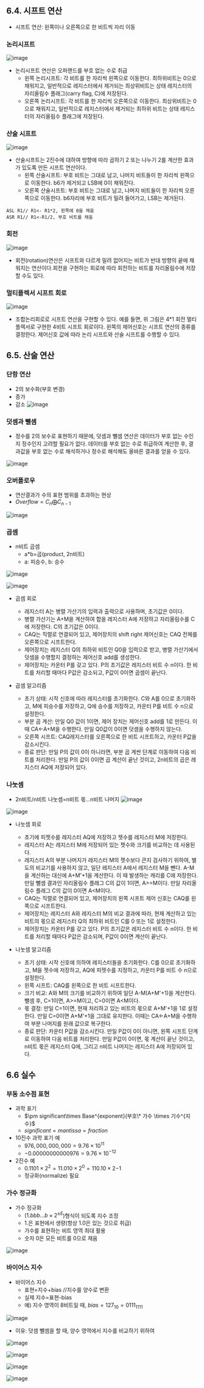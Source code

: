 ## 6.4. 시프트 연산
* 시프트 연산: 왼쪽이나 오른쪽으로 한 비트씩 자리 이동

### 논리시프트
![image](https://github.com/user-attachments/assets/46db2729-f3b4-4939-bfdd-d3cd67abdf68)

* 논리시프트 연산은 오퍼랜드를 부호 없는 수로 취급
  * 왼쪽 논리시프트: 각 비트를 한 자리씩 왼쪽으로 이동한다. 최하위비트는 0으로 채워지고, 일반적으로 레지스터에서 제거되는 최상위비트는 상태 레지스터의 자리올림수 플래그(carry flag, C)에 저장된다.
  * 오른쪽 논리시프트: 각 비트를 한 자리씩 오른쪽으로 이동한다. 최상위비트는 0으로 채워지고, 일반적으로 레지스터에서 제거되는 최하위 비트는 상태 레지스터의 자리올림수 플래그에 저장된다.
 
### 산술 시프트
![image](https://github.com/user-attachments/assets/0f82b01a-0ad1-4e10-ad28-d4db9a8e37eb)

* 산술시프트는 2진수에 대하여 방향에 따라 곱하기 2 또는 나누기 2를 계산한 효과가 있도록 만든 시프트 연산이다.
  * 왼쪽 산술시프트: 부호 비트는 그대로 남고, 나머지 비트들이 한 자리씩 왼쪽으로 이동한다. b6가 제거되고 LSB에 0이 채워진다.
  * 오른쪽 산술시프트: 부호 비트는 그대로 남고, 나머지 비트들이 한 자리씩 오른쪽으로 이동한다. b6자리에 부호 비트가 밀려 들어가고, LSB는 제거된다.
```
ASL R1// R1<- R1*2, 왼쪽에 0을 채움
ASR R1// R1<-R1/2, 부호 비트를 채움
```

### 회전
![image](https://github.com/user-attachments/assets/6519afff-c468-4c66-989b-ec73b7244868)

* 회전(rotation)연산은 시프트와 다르게 밀려 없어지는 비트가 반대 방향의 끝에 채워지는 연산이다.회전을 구현하는 회로에 따라 회전하는 비트를 자리올림수에 저장할 수도 있다.

### 멀티플렉서 시프트 회로
![image](https://github.com/user-attachments/assets/bfaf39cf-f875-4918-b4db-21a36bcf6ef0)

* 조합논리회로로 시프트 연산을 구현할 수 있다. 예를 들면, 위 그림은 4\*1 회전 멀티플렉서로 구현한 4비트 시프트 회로이다. 왼쪽의 제어신호는 시프트 연산의 종류를 결정한다. 제어신호 값에 따라 논리 시프트와 산술 시프트를 수행할 수 있다.

## 6.5. 산술 연산
### 단항 연산
* 2의 보수화(부호 변경)
* 증가
* 감소
![image](https://github.com/user-attachments/assets/4348220d-9a82-4706-a98c-c00722cf4792)

### 덧셈과 뺄셈
* 정수를 2의 보수로 표현하기 때문에, 덧셈과 뺄셈 연산은 데이터가 부호 없는 수인지 정수인지 고려할 필요가 없다. 데이터를 부호 없는 수로 취급하여 계산한 후, 결과값을 부호 없는 수로 해석하거나 정수로 해석해도 올바른 결과를 얻을 수 있다.

![image](https://github.com/user-attachments/assets/8a6471df-6d6e-4129-8c43-29826839f59a)

### 오버플로우
* 연산결과가 수의 표현 범위를 초과하는 현상
* $Overflow=C_n\bigoplus C_{n-1}$

![image](https://github.com/user-attachments/assets/ebea04e1-c820-4c03-918e-87330c06fdc9)

### 곱셈
* n비트 곱셈
  * a\*b=곱(product, 2n비트)
  * a: 피승수, b: 승수

![image](https://github.com/user-attachments/assets/484b1b88-a95b-4fd7-937c-f47d787027ba)

![image](https://github.com/user-attachments/assets/9ed0383b-cd4e-4bf2-a664-8a63ab7f7435)
* 곱셈 회로
  * 레지스터 A는 병렬 가산기의 입력과 출력으로 사용하며, 초기값은 0이다.
  * 병렬 가산기는 A+M을 계산하여 합을 레지스터 A에 저장하고 자리올림수를 C에 저장한다. C의 초기값은 0이다.
  * CAQ는 직렬로 연결되어 있고, 제어장치의 shift right 제어신호는 CAQ 전체를 오른쪽으로 시프트한다.
  * 제어장치는 레지스터 Q의 최하위 비트인 Q0을 입력으로 받고, 병렬 가산기에서 덧셈을 수행할지 결정하는 제어신호 add를 생성한다.
  * 제어장치는 카운터 P를 갖고 있다. P의 초기값은 레지스터 비트 수 n이다. 한 비트를 처리할 때마다 P값은 감소되고, P값이 0이면 곱셈이 끝난다.
 
* 곱셈 알고리즘
  * 초기 상태: 시작 신호에 따라 레지스터를 초기화한다. C와 A를 0으로 초기화하고, M에 피승수를 저장하고, Q에 승수를 저장하고, 카운터 P를 비트 수 n으로 설정한다.
  * 부분 곱 계산: 만일 Q0 값이 1이면, 제어 장치는 제어신호 add를 1로 만든다. 이때 CA<-A+M을 수행한다. 만일 Q0값이 0이면 덧셈을 수행하지 않는다.
  * 오른쪽 시프트: CAQ레지스터를 오른쪽으로 한 비트 시프트하고, 카운터 P값을 감소시킨다.
  * 종료 판단: 만일 P의 값이 0이 아니라면, 부분 곱 계싼 단계로 이동하여 다음 비트를 처리한다. 만일 P의 값이 0이면 곱 계산이 끝난 것이고, 2n비트의 곱은 레지스터 AQ에 저장되어 있다.
 
### 나눗셈
* 2n비트/n비트 나눗셈=n비트 몫...n비트 나머지
![image](https://github.com/user-attachments/assets/7ef96cf3-a3a7-4f88-a146-bf7ecfa9d066)

![image](https://github.com/user-attachments/assets/1810be71-0325-4a5a-b8eb-8064771f254b)
* 나눗셈 회로
  * 초기에 피젯수를 레지스터 AQ에 저장하고 젯수를 레지스터 M에 저장한다.
  * 레지스터 A는 레지스터 M에 저장되어 있는 젯수와 크기를 비교하는 데 사용된다.
  * 레지스터 A의 부분 나머지가 레지스터 M의 젯수보다 큰지 검사하기 위하여, 별도의 비교기를 사용하지 않고, 일단 레지스터 A에서 레지스터 M을 뺀다. A-M을 계산하는 대신에 A+M'+1을 계산한다. 이 때 발생하는 캐리를 C에 저장한다. 만일 뺄셈 결과인 자리올림수 플래그 C의 값이 1이면, A>=M이다. 만일 자리올림수 플래그 C의 값이 0이면 A<M이다.
  * CAQ는 직렬로 연결되어 있고, 제어장치의 왼쪽 시프트 제어 신호는 CAQ를 왼쪽으로 시프트한다.
  * 제어장치는 레지스터 A와 레지스터 M의 비교 결과에 따라, 현재 계산하고 있는 비트의 몫으로 레지스터 Q의 최하위 비트인 C를 0 또는 1로 설정한다.
  * 제어장치는 카운터 P를 갖고 있다. P의 초기값은 레지스터 비트 수 n이다. 한 비트를 처리할 때마다 P값은 감소되며, P값이 0이면 계산이 끝난다.
 
* 나눗셈 알고리즘
  * 초기 상태: 시작 신호에 의하여 레지스터들을 초기화한다. C를 0으로 초기화하고, M을 젯수에 저장하고, AQ에 피젯수를 지정하고, 카운터 P를 비트 수 n으로 설정한다.
  * 왼쪽 시프트: CAQ를 왼쪽으로 한 비트 시프트한다.
  * 크기 비교: A와 M의 크기를 비교하기 위하여 일단 A-M(A+M'+1)을 계산한다. 뺄셈 후, C=1이면, A>=M이고, C=0이면 A<M이다.
  * 몫 결정: 만일 C=1이면, 현재 처리하고 있는 비트의 몫으로 A+M'+1을 1로 설정한다. 만일 C=0이면 A+M'+1을 그대로 유지한다. 이때는 CA<-A+M을 수행하여 부분 나머지를 원래 값으로 복구한다.
  * 종료 판단: 카운터 P값을 감소시킨다. 만일 P값이 0이 아니면, 왼쪽 시프트 단계로 이동하여 다음 비트를 처리한다. 만일 P값이 0이면, 몫 계산이 끝난 것이고, n비트 몫은 레지스터 Q에, 그리고 n비트 나머지는 레지스터 A에 저장되어 있다.
 
## 6.6 실수
### 부동 소수점 표현
* 과학 표기
  * $\pm significant\times Base^{exponent}(부호\* 가수 \times 기수^{지수}$
  * $significant=mantissa=fraction$
* 10진수 과학 표기 예
  * $976,000,000,000=9.76\times 10^{11}$
  * $-0.00000000000976=9.76\times 10^{-12}$
* 2진수 예
  * $0.1101\times 2^{2}=11.010\times 2^{0}=110.10\times 2{-1}$
  * 정규화(normalize) 필요
 
### 가수 정규화
* 가수 정규화
  * ($1.bbb...b\times 2^{\pm E}$)형식이 되도록 지수 조정
  * 1.은 표현에서 생량(항상 1.0은 있는 것으로 취급)
  * 가수를 표현하는 비트 영역 최대 활용
  * 숫자 0은 모든 비트를 0으로 채움
 
![image](https://github.com/user-attachments/assets/d1948fe7-a047-4e75-8463-ab50c619311a)

### 바이어스 지수
* 바이어스 지수
  * 표현=지수+bias //지수를 양수로 변환
  * 실제 지수=표현-bias
  * 예) 지수 영역이 8비트일 때, $bias=127_{10}=0111_1111$

![image](https://github.com/user-attachments/assets/b2576616-abe6-471f-a23f-1e40539cfb84)

  * 이유: 덧셈 뺄셈을 할 때, 양수 영역에서 지수를 비교하기 위하여

![image](https://github.com/user-attachments/assets/e50f7403-91a9-4627-b290-7341278a3cec)

![image](https://github.com/user-attachments/assets/e46fca47-dad4-4f30-b052-8c6abe932fdb)

![image](https://github.com/user-attachments/assets/a59b8520-bd30-4e59-8b92-89356bc44172)

![image](https://github.com/user-attachments/assets/84f32280-65fa-42b2-8aff-8d7306982ecd)
